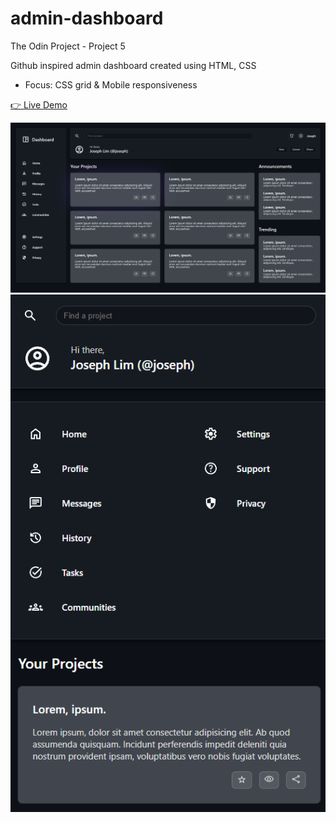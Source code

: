 # admin-dashboard

The Odin Project - Project 5

Github inspired admin dashboard created using HTML, CSS

-   Focus: CSS grid & Mobile responsiveness

[👉 Live Demo](https://mocchu.github.io/admin-dashboard/)

<img src="img/sc.png" width="825" />
<img src="img/sc-mobile.png" width="825" />
